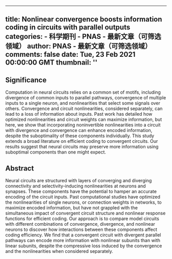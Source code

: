 
---
title: Nonlinear convergence boosts information coding in circuits with parallel outputs
categories: 
    - 科学期刊
    - PNAS - 最新文章（可筛选领域）
author: PNAS - 最新文章（可筛选领域）
comments: false
date: Tue, 23 Feb 2021 00:00:00 GMT
thumbnail: ''
---

<div>   
<h2 class>Significance</h2><p id="p-5">Computation in neural circuits relies on a common set of motifs, including divergence of common inputs to parallel pathways, convergence of multiple inputs to a single neuron, and nonlinearities that select some signals over others. Convergence and circuit nonlinearities, considered separately, can lead to a loss of information about inputs. Past work has detailed how optimized nonlinearities and circuit weights can maximize information, but here, we show that incorporating noninvertible nonlinearities into a circuit with divergence and convergence can enhance encoded information, despite the suboptimality of these components individually. This study extends a broad literature on efficient coding to convergent circuits. Our results suggest that neural circuits may preserve more information using suboptimal components than one might expect.</p><h2>Abstract</h2><p id="p-6">Neural circuits are structured with layers of converging and diverging connectivity and selectivity-inducing nonlinearities at neurons and synapses. These components have the potential to hamper an accurate encoding of the circuit inputs. Past computational studies have optimized the nonlinearities of single neurons, or connection weights in networks, to maximize encoded information, but have not grappled with the simultaneous impact of convergent circuit structure and nonlinear response functions for efficient coding. Our approach is to compare model circuits with different combinations of convergence, divergence, and nonlinear neurons to discover how interactions between these components affect coding efficiency. We find that a convergent circuit with divergent parallel pathways can encode more information with nonlinear subunits than with linear subunits, despite the compressive loss induced by the convergence and the nonlinearities when considered separately.</p>  
</div>
            